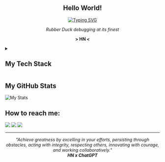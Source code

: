<h2 align="center" >Hello World!</h2>
<div align="center">
  <a href="https://git.io/typing-svg"><img src="https://readme-typing-svg.demolab.com?font=Fira+Code&size=28&pause=1000&color=6F00FF&center=true&vCenter=true&random=false&width=690&height=69&lines=My+name+is+Hans;I'm+a+Computer+Science+Student" alt="Typing SVG" /></a>
</div>
<p align="center"><i>Rubber Duck debugging at its finest</i></p>
<p align="center"> <b>> HN <</b> </p>

<details>
  <summary>
    <h2>My Tech Stack</h2>
  </summary>
  <span>
  <img src="https://img.shields.io/badge/-Arduino-00979D?style=for-the-badge&logo=Arduino&logoColor=white"/> <img src="https://img.shields.io/badge/c-%2300599C.svg?style=for-the-badge&logo=c&logoColor=white"/> <img src="https://img.shields.io/badge/c++-%2300599C.svg?style=for-the-badge&logo=c%2B%2B&logoColor=white"/> <img src="https://img.shields.io/badge/Canva-%2300C4CC.svg?style=for-the-badge&logo=Canva&logoColor=white"/> <img src="https://img.shields.io/badge/CSS3-1572B6?style=for-the-badge&logo=css3&logoColor=white"/> <img src="https://img.shields.io/badge/figma-%23F24E1E.svg?style=for-the-badge&logo=figma&logoColor=white"/> <img src="https://img.shields.io/badge/firebase-a08021?style=for-the-badge&logo=firebase&logoColor=ffcd34"/> <img src="https://img.shields.io/badge/Framer-black?style=for-the-badge&logo=framer&logoColor=blue"/> <img src="https://img.shields.io/badge/git-%23F05033.svg?style=for-the-badge&logo=git&logoColor=white"/> <img src="https://img.shields.io/badge/GitHub-100000?style=for-the-badge&logo=github&logoColor=white"/> <img src="https://img.shields.io/badge/HTML5-E34F26?style=for-the-badge&logo=html5&logoColor=white"/> <img src="https://img.shields.io/badge/java-%23ED8B00.svg?style=for-the-badge&logo=openjdk&logoColor=white"/> <img src="https://img.shields.io/badge/JavaScript-323330?style=for-the-badge&logo=javascript&logoColor=F7DF1E"/> <img src="https://img.shields.io/badge/Microsoft%20SQL%20Server-CC2927?style=for-the-badge&logo=microsoft%20sql%20server&logoColor=white"/> <img src="https://img.shields.io/badge/MySQL-005C84?style=for-the-badge&logo=mysql&logoColor=white"/> <img src="https://img.shields.io/badge/Node%20js-339933?style=for-the-badge&logo=nodedotjs&logoColor=white"/> <img src="https://img.shields.io/badge/NODEMON-%23323330.svg?style=for-the-badge&logo=nodemon&logoColor=%BBDEAD"/> <img src="https://img.shields.io/badge/Notion-%23000000.svg?style=for-the-badge&logo=notion&logoColor=white"/> <img src="https://img.shields.io/badge/npm-CB3837?style=for-the-badge&logo=npm&logoColor=white"/> <img src="https://img.shields.io/badge/Python-FFD43B?style=for-the-badge&logo=python&logoColor=blue"/> <img src="https://img.shields.io/badge/React-20232A?style=for-the-badge&logo=react&logoColor=61DAFB"/> <img src="https://img.shields.io/badge/SASS-hotpink.svg?style=for-the-badge&logo=SASS&logoColor=white"/> <img src="https://img.shields.io/badge/sqlite-%2307405e.svg?style=for-the-badge&logo=sqlite&logoColor=white"/> <img src="https://img.shields.io/badge/Tailwind_CSS-38B2AC?style=for-the-badge&logo=tailwind-css&logoColor=white"/> <img src="https://img.shields.io/badge/Vite-B73BFE?style=for-the-badge&logo=vite&logoColor=FFD62E"/> <img src="https://img.shields.io/badge/Xampp-F37623?style=for-the-badge&logo=xampp&logoColor=white"/>
  </span>
</details>

<h2>My GitHub Stats</h2>

![My Stats](https://github-readme-stats.vercel.app/api?username=dynameiz&theme=vue-dark&show_icons=true&hide_border=true&count_private=true)

<h2>How to reach me:</h2>
<a href="mailto:hanz141204@gmail.com"><img src="https://img.shields.io/badge/Gmail-D14836?style=for-the-badge&logo=gmail&logoColor=white"/></a> <a href="https://www.linkedin.com/in/hans-william/"><img src="https://img.shields.io/badge/linkedin-%230077B5.svg?style=for-the-badge&logo=linkedin&logoColor=white"/></a> <a href="https://www.instagram.com/not_hanz/"><img src="https://img.shields.io/badge/Instagram-%23E4405F.svg?style=for-the-badge&logo=Instagram&logoColor=white"/></a>

<hr/>

<div align="center">
  <i>"Achieve greatness by excelling in your efforts, persisting through obstacles, acting with integrity, respecting others, innovating with courage, and working collaboratively."</i> <br/>
  <b><i>HN x ChatGPT</i></b>
</div>
